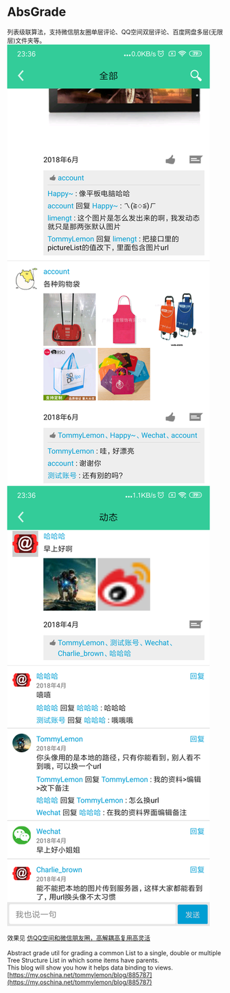 # AbsGrade
列表级联算法，支持微信朋友圈单层评论、QQ空间双层评论、百度网盘多层(无限层)文件夹等。<br >
![](https://raw.githubusercontent.com/TommyLemon/StaticResources/master/AbsGrade/AbsGrade-Single-Level-Comment-List.png)
![](https://raw.githubusercontent.com/TommyLemon/StaticResources/master/AbsGrade/AbsGrade-Double-Level-Comment-List.png)

效果见 [仿QQ空间和微信朋友圈，高解耦高复用高灵活](https://my.oschina.net/tommylemon/blog/885787) <br >
<br >
Abstract grade util for grading a common List to a single, double or multiple Tree Structure List in which some items have parents.  <br >
This blog will show you how it helps data binding to views.<br >
[https://my.oschina.net/tommylemon/blog/885787](https://my.oschina.net/tommylemon/blog/885787)
